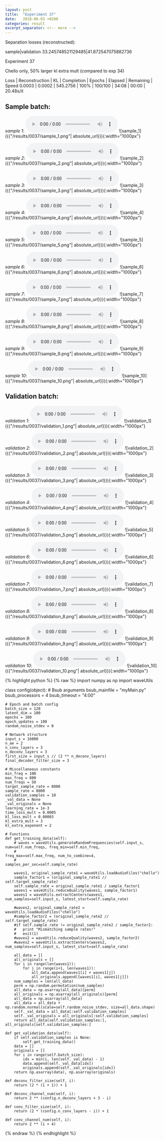 ```yaml
---
layout: post
title:  "Experiment 37"
date:   2018-06-03 +0200
categories: result
excerpt_separator: <!-- more -->
---
```

Separation losses (reconstructed):

sample|validation
33.245748521129485|41.872547075882736<!-- more -->

Experiment 37

Chello only, 50% larger kl extra mult (compared to exp 34)

Loss | Reconstruction | KL | Completion | Epochs | Elapsed | Remaining | Speed
0.0003 | 0.0002 | 545.2756 | 100% | 100/100 | 34:08 | 00:00 | 20.48s/it

## **Sample batch**:
_sample 1_:
<audio src="/ResultsOverview/results/0037/sample_1.wav" controls preload></audio>
![sample_1]({{"/results/0037/sample_1.png"| absolute_url}}){:width="1000px"}

_sample 2_:
<audio src="/ResultsOverview/results/0037/sample_2.wav" controls preload></audio>
![sample_2]({{"/results/0037/sample_2.png"| absolute_url}}){:width="1000px"}

_sample 3_:
<audio src="/ResultsOverview/results/0037/sample_3.wav" controls preload></audio>
![sample_3]({{"/results/0037/sample_3.png"| absolute_url}}){:width="1000px"}

_sample 4_:
<audio src="/ResultsOverview/results/0037/sample_4.wav" controls preload></audio>
![sample_4]({{"/results/0037/sample_4.png"| absolute_url}}){:width="1000px"}

_sample 5_:
<audio src="/ResultsOverview/results/0037/sample_5.wav" controls preload></audio>
![sample_5]({{"/results/0037/sample_5.png"| absolute_url}}){:width="1000px"}

_sample 6_:
<audio src="/ResultsOverview/results/0037/sample_6.wav" controls preload></audio>
![sample_6]({{"/results/0037/sample_6.png"| absolute_url}}){:width="1000px"}

_sample 7_:
<audio src="/ResultsOverview/results/0037/sample_7.wav" controls preload></audio>
![sample_7]({{"/results/0037/sample_7.png"| absolute_url}}){:width="1000px"}

_sample 8_:
<audio src="/ResultsOverview/results/0037/sample_8.wav" controls preload></audio>
![sample_8]({{"/results/0037/sample_8.png"| absolute_url}}){:width="1000px"}

_sample 9_:
<audio src="/ResultsOverview/results/0037/sample_9.wav" controls preload></audio>
![sample_9]({{"/results/0037/sample_9.png"| absolute_url}}){:width="1000px"}

_sample 10_:
<audio src="/ResultsOverview/results/0037/sample_10.wav" controls preload></audio>
![sample_10]({{"/results/0037/sample_10.png"| absolute_url}}){:width="1000px"}

## **Validation batch**:
_validation 1_:
<audio src="/ResultsOverview/results/0037/validation_1.wav" controls preload></audio>
![validation_1]({{"/results/0037/validation_1.png"| absolute_url}}){:width="1000px"}

_validation 2_:
<audio src="/ResultsOverview/results/0037/validation_2.wav" controls preload></audio>
![validation_2]({{"/results/0037/validation_2.png"| absolute_url}}){:width="1000px"}

_validation 3_:
<audio src="/ResultsOverview/results/0037/validation_3.wav" controls preload></audio>
![validation_3]({{"/results/0037/validation_3.png"| absolute_url}}){:width="1000px"}

_validation 4_:
<audio src="/ResultsOverview/results/0037/validation_4.wav" controls preload></audio>
![validation_4]({{"/results/0037/validation_4.png"| absolute_url}}){:width="1000px"}

_validation 5_:
<audio src="/ResultsOverview/results/0037/validation_5.wav" controls preload></audio>
![validation_5]({{"/results/0037/validation_5.png"| absolute_url}}){:width="1000px"}

_validation 6_:
<audio src="/ResultsOverview/results/0037/validation_6.wav" controls preload></audio>
![validation_6]({{"/results/0037/validation_6.png"| absolute_url}}){:width="1000px"}

_validation 7_:
<audio src="/ResultsOverview/results/0037/validation_7.wav" controls preload></audio>
![validation_7]({{"/results/0037/validation_7.png"| absolute_url}}){:width="1000px"}

_validation 8_:
<audio src="/ResultsOverview/results/0037/validation_8.wav" controls preload></audio>
![validation_8]({{"/results/0037/validation_8.png"| absolute_url}}){:width="1000px"}

_validation 9_:
<audio src="/ResultsOverview/results/0037/validation_9.wav" controls preload></audio>
![validation_9]({{"/results/0037/validation_9.png"| absolute_url}}){:width="1000px"}

_validation 10_:
<audio src="/ResultsOverview/results/0037/validation_10.wav" controls preload></audio>
![validation_10]({{"/results/0037/validation_10.png"| absolute_url}}){:width="1000px"}


{% highlight python %}
{% raw %}
import numpy as np
import waveUtils


class config(object):
	# Bsub arguments
	bsub_mainfile = "myMain.py"
	bsub_processors = 4
	bsub_timeout = "4:00"

	# Epoch and batch config
	batch_size = 128
	latent_dim = 100
	epochs = 100
	epoch_updates = 100
	random_noise_stdev = 0

	# Network structure
	input_s = 16000
	n_ae = 2
	n_conv_layers = 3
	n_deconv_layers = 3
	first_size = input_s // (2 ** n_deconv_layers)
	final_decoder_filter_size = 3

	# Miscellaneous constants
	min_freq = 100
	max_freq = 800
	num_freqs = 50
	target_sample_rate = 8000
	sample_rate = 8000
	validation_samples = 10
	_val_data = None
	_val_originals = None
	learning_rate = 1e-3
	time_loss_mult = 0.0005
	kl_loss_mult = 0.00003
	kl_extra_mult = 3
	kl_extra_exponent = 2

	# Functions
	def get_training_data(self):
		# waves = waveUtils.generateRandomFrequencies(self.input_s, num=self.num_freqs, freq_min=self.min_freq,
		#                                            freq_max=self.max_freq, num_to_combine=4,
		#                                            samples_per_sec=self.sample_rate)

		waves1, original_sample_rate1 = waveUtils.loadAudioFiles("chello")
		sample_factor1 = (original_sample_rate1 // self.target_sample_rate)
		self.sample_rate = original_sample_rate1 / sample_factor1
		waves1 = waveUtils.reduceQuality(waves1, sample_factor1)
		waves1 = waveUtils.extractCenters(waves1, num_samples=self.input_s, latest_start=self.sample_rate)

		#waves2, original_sample_rate2 = waveUtils.loadAudioFiles("chello")
		#sample_factor2 = (original_sample_rate2 // self.target_sample_rate)
		#if self.sample_rate != original_sample_rate2 / sample_factor2:
		#	print "Mismatching sample rates!"
		#	exit(1)
		#waves2 = waveUtils.reduceQuality(waves2, sample_factor2)
		#waves2 = waveUtils.extractCenters(waves2, num_samples=self.input_s, latest_start=self.sample_rate)

		all_data = []
		all_originals = []
		for i in range(len(waves1)):
			for j in range(i+1, len(waves1)):
				all_data.append(waves1[i] + waves1[j])
				all_originals.append([waves1[i], waves1[j]])
		num_samples = len(all_data)
		perm = np.random.permutation(num_samples)
		all_data = np.asarray(all_data)[perm]
		all_originals = np.asarray(all_originals)[perm]
		all_data = np.asarray(all_data)
		all_data = all_data + np.random.normal(scale=self.random_noise_stdev, size=all_data.shape)
		self._val_data = all_data[:self.validation_samples]
		self._val_originals = all_originals[:self.validation_samples]
		return all_data[self.validation_samples:], all_originals[self.validation_samples:]

	def get_validation_data(self):
		if self.validation_samples is None:
			self.get_training_data()
		data = []
		originals = []
		for i in range(self.batch_size):
			idx = min(i, len(self._val_data) - 1)
			data.append(self._val_data[idx])
			originals.append(self._val_originals[idx])
		return np.asarray(data), np.asarray(originals)

	def deconv_filter_size(self, i):
		return (2 * (i + 1)) + 1

	def deconv_channel_num(self, i):
		return 2 ** (config.n_deconv_layers + 3 - i)

	def conv_filter_size(self, i):
		return (2 * (config.n_conv_layers - i)) + 1

	def conv_channel_num(self, i):
		return 2 ** (i + 4)

{% endraw %}
{% endhighlight %}
